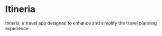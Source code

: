 # Itineria
  Itineria, a travel app designed to enhance and simplify the travel planning experience
